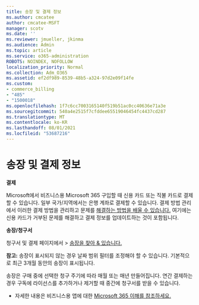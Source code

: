 ```yaml
---
title: 송장 및 결제 정보
ms.author: cmcatee
author: cmcatee-MSFT
manager: scotv
ms.date: ''
ms.reviewer: jmueller, jkinma
ms.audience: Admin
ms.topic: article
ms.service: o365-administration
ROBOTS: NOINDEX, NOFOLLOW
localization_priority: Normal
ms.collection: Adm_O365
ms.assetid: ef2df989-8539-48b5-a324-97d2e09f14fe
ms.custom:
- commerce_billing
- "485"
- "1500018"
ms.openlocfilehash: 1f7c6cc7003165140f519b51ac0cc40636e71a3e
ms.sourcegitcommit: 540a4e2515f7cfddee65519046454fc4437cd287
ms.translationtype: MT
ms.contentlocale: ko-KR
ms.lasthandoff: 08/01/2021
ms.locfileid: "53687216"
---
```

# <a name="invoice-and-payment-information"></a>송장 및 결제 정보

**결제**

Microsoft에서 비즈니스용 Microsoft 365 구입할 때 신용 카드 또는 직불 카드로 결제할 수 있습니다.  일부 국가/지역에서는 은행 계좌로 결제할 수 있습니다.  결제 방법 관리에서 이러한 결제 방법을 관리하고 문제를 [해결하는 방법을 배울 수 있습니다.](/microsoft-365/commerce/billing-and-payments/manage-payment-methods) 여기에는 신용 카드가 거부된 문제를 해결하고 결제 정보를 업데이트하는 것이 포함됩니다.

**송장/청구서**

청구서 및 결제 페이지에서   >  [송장을 찾아 & 있습니다.](https://go.microsoft.com/fwlink/p/?linkid=848039)  

**참고:** 송장이 표시되지 않는 경우 날짜 범위 필터를 조정해야 할 수 있습니다.  기본적으로 최근 3개월 동안의 송장이 표시됩니다.

송장은 구매 중에 선택한 청구 주기에 따라 매월 또는 매년 만들어집니다.  연간 결제하는 경우 구독에 라이선스를 추가하거나 제거할 때 중간에 청구서를 받을 수 있습니다.

- 자세한 내용은 비즈니스용 앱에 대한 [Microsoft 365 이해를 참조하세요.](/microsoft-365/commerce/billing-and-payments/understand-your-invoice2)